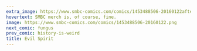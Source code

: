 ```yaml
---
extra_image: https://www.smbc-comics.com/comics/1453488506-20160122after.png
hovertext: SMBC merch is, of course, fine.
image: https://www.smbc-comics.com/comics/1453488506-20160122.png
next_comic: fungus
prev_comic: history-is-weird
title: Evil Spirit
---
```


